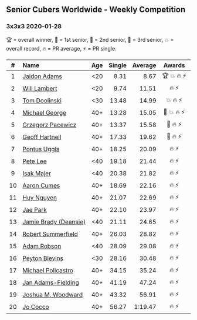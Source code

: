 ## Senior Cubers Worldwide - Weekly Competition
### 3x3x3 2020-01-28

🏆 = overall winner, 🥇 = 1st senior, 🥈 = 2nd senior, 🥉 = 3rd senior, 💥 = overall record, 🔥 = PR average, ⚡ = PR single.

| # | Name | Age | Single | Average | Awards | Solve 1 | Solve 2 | Solve 3 | Video |
| :--: | :-- | :--: | --: | --: | :--: | --: | --: | --: | :-- |
| 1 | [<span style="white-space: nowrap">Jaidon Adams</span>](../../persons/jaidon_adams/333.md) | <20 | 8.31 | 8.67 | <span style="white-space: nowrap">🏆 💥 🔥 ⚡</span> | 9.33 | 8.31 | 8.36 | [Link](https://www.facebook.com/jaidon.adams.1/videos/2562434104083122/) |
| 2 | [<span style="white-space: nowrap">Will Lambert</span>](../../persons/will_lambert/333.md) | <20 | 9.74 | 11.51 | <span style="white-space: nowrap">🔥 ⚡</span> | 9.74 | 12.26 | 12.52 | [Link](https://www.facebook.com/Willislwynlambert/videos/10221470476215884/) |
| 3 | [<span style="white-space: nowrap">Tom Doolinski</span>](../../persons/tom_doolinski/333.md) | <30 | 13.48 | 14.99 | <span style="white-space: nowrap">💥 🔥 ⚡</span> | 16.47 | 13.48 | 15.03 | [Link](https://www.facebook.com/tom.dooley.35175/videos/1479385075550710/) |
| 4 | [<span style="white-space: nowrap">Michael George</span>](../../persons/michael_george/333.md) | 40+ | 13.28 | 15.05 | <span style="white-space: nowrap">🥇 💥 🔥 ⚡</span> | 13.28 | 16.63 | 15.24 | [Link](https://www.facebook.com/michael.george.545/videos/10212902094667466/) |
| 5 | [<span style="white-space: nowrap">Grzegorz Pacewicz</span>](../../persons/grzegorz_pacewicz/333.md) | 40+ | 13.37 | 15.58 | <span style="white-space: nowrap">🥈 🔥 ⚡</span> | 13.37 | 16.49 | 16.88 | [Link](https://www.facebook.com/grzegorz.pacewicz/videos/2843577535688602/) |
| 6 | [<span style="white-space: nowrap">Geoff Hartnell</span>](../../persons/geoff_hartnell/333.md) | 40+ | 17.33 | 19.62 | <span style="white-space: nowrap">🥉 🔥 ⚡</span> | 20.60 | 17.33 | 20.95 | [Link](https://www.facebook.com/geoff.hartnell.9/videos/10158249932051694/) |
| 7 | [<span style="white-space: nowrap">Pontus Uggla</span>](../../persons/pontus_uggla/333.md) | 40+ | 18.25 | 20.09 | <span style="white-space: nowrap">🔥 ⚡</span> | 18.25 | 18.99 | 23.04 | [Link](https://www.facebook.com/pontusuggla/videos/10156642116836576/) |
| 8 | [<span style="white-space: nowrap">Pete Lee</span>](../../persons/pete_lee/333.md) | <40 | 19.18 | 21.44 | <span style="white-space: nowrap">🔥 ⚡</span> | 24.79 | 20.36 | 19.18 | [Link](https://www.facebook.com/pete.lee.9003/videos/2491606100949864/) |
| 9 | [<span style="white-space: nowrap">Isak Majer</span>](../../persons/isak_majer/333.md) | <40 | 20.38 | 21.82 | <span style="white-space: nowrap">🔥 ⚡</span> | 24.68 | 20.38 | 20.40 | [Link](https://www.facebook.com/isak.majer/videos/3126688177556268/) |
| 10 | [<span style="white-space: nowrap">Aaron Cumes</span>](../../persons/aaron_cumes/333.md) | 40+ | 18.69 | 22.16 | <span style="white-space: nowrap">🔥 ⚡</span> | 18.69 | 21.84 | 25.96 | [Link](https://www.facebook.com/roncumez/videos/10157973003656399/) |
| 11 | [<span style="white-space: nowrap">Huy Nguyen</span>](../../persons/huy_nguyen/333.md) | 40+ | 21.07 | 22.69 | <span style="white-space: nowrap">🔥 ⚡</span> | 22.96 | 24.06 | 21.07 | [Link](https://www.facebook.com/100000926461779/videos/3674895662551280/) |
| 12 | [<span style="white-space: nowrap">Jae Park</span>](../../persons/jae_park/333.md) | 40+ | 22.10 | 23.97 | <span style="white-space: nowrap">🔥 ⚡</span> | 22.10 | 22.12 | 27.69 | [Link](https://www.facebook.com/100017395687396/videos/558635781392940/) |
| 13 | [<span style="white-space: nowrap">Jamie Brady (Deansie)</span>](../../persons/jamie_brady/333.md) | <40 | 21.11 | 24.65 | <span style="white-space: nowrap">🔥 ⚡</span> | 24.81 | 28.02 | 21.11 | [Link](https://www.facebook.com/Magnacube.askme/videos/1047021635647834/) |
| 14 | [<span style="white-space: nowrap">Robert Summerfield</span>](../../persons/robert_summerfield/333.md) | 40+ | 26.03 | 28.82 | <span style="white-space: nowrap">🔥 ⚡</span> | 32.67 | 26.03 | 27.77 | [Link](https://www.facebook.com/rob.summerfield.33/videos/10157683378806071/) |
| 15 | [<span style="white-space: nowrap">Adam Robson</span>](../../persons/adam_robson/333.md) | <40 | 28.09 | 29.08 | <span style="white-space: nowrap">🔥 ⚡</span> | 28.09 | 28.09 | 31.06 | [Link](https://www.facebook.com/100005428097972/videos/1273943639463227/) |
| 16 | [<span style="white-space: nowrap">Peyton Blevins</span>](../../persons/peyton_blevins/333.md) | <30 | 28.16 | 30.48 | <span style="white-space: nowrap">🔥 ⚡</span> | 32.58 | 30.71 | 28.16 | [Link](https://www.facebook.com/TheNewProcess/videos/3093917170665620/) |
| 17 | [<span style="white-space: nowrap">Michael Policastro</span>](../../persons/michael_policastro/333.md) | 40+ | 34.15 | 35.24 | <span style="white-space: nowrap">🔥 ⚡</span> | 34.51 | 37.06 | 34.15 | [Link](https://www.facebook.com/100008831955388/videos/2261201300850913/) |
| 18 | [<span style="white-space: nowrap">Jan Adams-Fielding</span>](../../persons/jan_adams_fielding/333.md) | 40+ | 41.19 | 47.24 | <span style="white-space: nowrap">🔥 ⚡</span> | 50.49 | 50.04 | 41.19 | [Link](https://www.facebook.com/jan.adamsfielding/videos/10156726807016889/) |
| 19 | [<span style="white-space: nowrap">Joshua M. Woodward</span>](../../persons/joshua_m_woodward/333.md) | 40+ | 43.32 | 56.91 | <span style="white-space: nowrap">🔥 ⚡</span> | 43.32 | 1:06.73 | 1:00.69 | [Link](https://www.facebook.com/joshua.m.woodward.9/videos/10157583486955342/) |
| 20 | [<span style="white-space: nowrap">Jo Cocco</span>](../../persons/jo_cocco/333.md) | 40+ | 56.27 | 1:19.47 | <span style="white-space: nowrap">🔥 ⚡</span> | 1:01.04 | 56.27 | 2:01.11 | [Link](https://www.facebook.com/JoCocco/videos/10156789235712109/) |

<!-- Global site tag (gtag.js) - Google Analytics -->
<script async src="https://www.googletagmanager.com/gtag/js?id=UA-86348435-3"></script>
<script>window.dataLayer = window.dataLayer || []; function gtag() {dataLayer.push(arguments);} gtag('js', new Date()); gtag('config', 'UA-86348435-3');</script>
